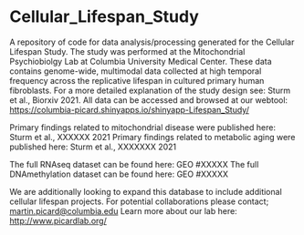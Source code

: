 # Cellular_Lifespan_Study
A repository of code for data analysis/processing generated for the Cellular Lifespan Study. The study was performed at the Mitochondrial Psychiobiolgy Lab at Columbia University Medical Center. These data contains genome-wide, multimodal data collected at high temporal frequency across the replicative lifespan in cultured primary human fibroblasts. For a more detailed explanation of the study design see: Sturm et al., Biorxiv 2021. All data can be accessed and browsed at our webtool: https://columbia-picard.shinyapps.io/shinyapp-Lifespan_Study/

Primary findings related to mitochondrial disease were published here: Sturm et al., XXXXXX 2021
Primary findings related to metabolic aging were published here: Sturm et al., XXXXXXX 2021

The full RNAseq dataset can be found here: GEO #XXXXX
The full DNAmethylation dataset can be found here: GEO #XXXXX

We are additionally looking to expand this database to include additional cellular lifespan projects.
For potential collaborations please contact; martin.picard@columbia.edu
Learn more about our lab here: http://www.picardlab.org/
